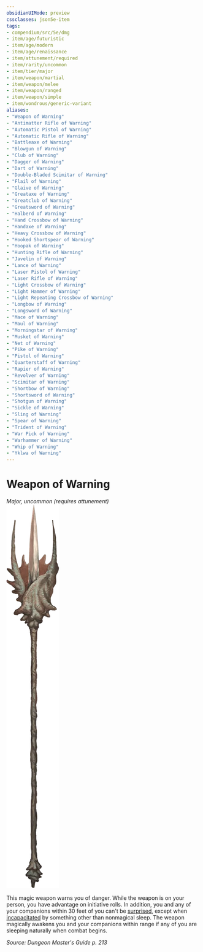 ```yaml
---
obsidianUIMode: preview
cssclasses: json5e-item
tags:
- compendium/src/5e/dmg
- item/age/futuristic
- item/age/modern
- item/age/renaissance
- item/attunement/required
- item/rarity/uncommon
- item/tier/major
- item/weapon/martial
- item/weapon/melee
- item/weapon/ranged
- item/weapon/simple
- item/wondrous/generic-variant
aliases: 
- "Weapon of Warning"
- "Antimatter Rifle of Warning"
- "Automatic Pistol of Warning"
- "Automatic Rifle of Warning"
- "Battleaxe of Warning"
- "Blowgun of Warning"
- "Club of Warning"
- "Dagger of Warning"
- "Dart of Warning"
- "Double-Bladed Scimitar of Warning"
- "Flail of Warning"
- "Glaive of Warning"
- "Greataxe of Warning"
- "Greatclub of Warning"
- "Greatsword of Warning"
- "Halberd of Warning"
- "Hand Crossbow of Warning"
- "Handaxe of Warning"
- "Heavy Crossbow of Warning"
- "Hooked Shortspear of Warning"
- "Hoopak of Warning"
- "Hunting Rifle of Warning"
- "Javelin of Warning"
- "Lance of Warning"
- "Laser Pistol of Warning"
- "Laser Rifle of Warning"
- "Light Crossbow of Warning"
- "Light Hammer of Warning"
- "Light Repeating Crossbow of Warning"
- "Longbow of Warning"
- "Longsword of Warning"
- "Mace of Warning"
- "Maul of Warning"
- "Morningstar of Warning"
- "Musket of Warning"
- "Net of Warning"
- "Pike of Warning"
- "Pistol of Warning"
- "Quarterstaff of Warning"
- "Rapier of Warning"
- "Revolver of Warning"
- "Scimitar of Warning"
- "Shortbow of Warning"
- "Shortsword of Warning"
- "Shotgun of Warning"
- "Sickle of Warning"
- "Sling of Warning"
- "Spear of Warning"
- "Trident of Warning"
- "War Pick of Warning"
- "Warhammer of Warning"
- "Whip of Warning"
- "Yklwa of Warning"
---
```

# Weapon of Warning
*Major, uncommon (requires attunement)*  
![](compendium/items/img/weapon-of-warning.webp#right)  


This magic weapon warns you of danger. While the weapon is on your person, you have advantage on initiative rolls. In addition, you and any of your companions within 30 feet of you can't be [surprised](/compendium/rules/conditions.md#Surprised), except when [incapacitated](/compendium/rules/conditions.md#Incapacitated) by something other than nonmagical sleep. The weapon magically awakens you and your companions within range if any of you are sleeping naturally when combat begins.

*Source: Dungeon Master's Guide p. 213*